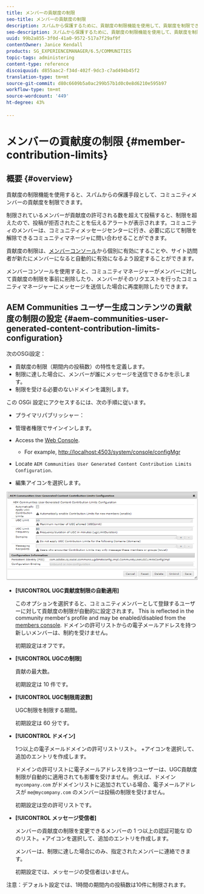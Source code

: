 ```yaml
---
title: メンバーの貢献度の制限
seo-title: メンバーの貢献度の制限
description: スパムから保護するために、貢献度の制限機能を使用して、貢献度を制限できます
seo-description: スパムから保護するために、貢献度の制限機能を使用して、貢献度を制限できます
uuid: 99b2a855-3f0d-41a0-9572-517a7f29af9f
contentOwner: Janice Kendall
products: SG_EXPERIENCEMANAGER/6.5/COMMUNITIES
topic-tags: administering
content-type: reference
discoiquuid: d855aac2-f34d-402f-9dc3-c7ad494b45f2
translation-type: tm+mt
source-git-commit: d80c6609b5a0ac299b57b1d0c0e8d6210e595b97
workflow-type: tm+mt
source-wordcount: '449'
ht-degree: 43%

---
```



# メンバーの貢献度の制限 {#member-contribution-limits}

## 概要 {#overview}

貢献度の制限機能を使用すると、スパムからの保護手段として、コミュニティメンバーの貢献度を制限できます。

制限されているメンバーが貢献度の許可される数を超えて投稿すると、制限を超えたので、投稿が拒否されたことを伝えるアラートが表示されます。コミュニティのメンバーは、コミュニティメッセージセンターに行き、必要に応じて制限を解除できるコミュニティマネージャに問い合わせることができます。

貢献度の制限は、[メンバーコンソール](members.md)から個別に有効にすることや、サイト訪問者が新たにメンバーになると自動的に有効になるよう設定することができます。

メンバーコンソールを使用すると、コミュニティマネージャーがメンバーに対して貢献度の制限を事前に削除したり、メンバーがそのリクエストを行ったコミュニティマネージャーにメッセージを送信した場合に再度削除したりできます。

## AEM Communities ユーザー生成コンテンツの貢献度の制限の設定 {#aem-communities-user-generated-content-contribution-limits-configuration}

次のOSGi設定：

* 貢献度の制限（期間内の投稿数）の特性を定義します。
* 制限に達した場合に、メンバーが誰にメッセージを送信できるかを示します。
* 制限を受ける必要のないドメインを識別します。

この OSGi 設定にアクセスするには、次の手順に従います。

* プライマリパブリッシャー：
* 管理者権限でサインインします。
* Access the [Web Console](../../help/sites-deploying/configuring-osgi.md).

   * For example, [http://localhost:4503/system/console/configMgr](http://localhost:4503/system/console/configMgr)

* Locate `AEM Communities User Generated Content Contribution Limits Configuration`.
* 編集アイコンを選択します。

![configure-limits](assets/configure-limits.png)

* **[!UICONTROL UGC貢献度制限の自動適用]**

   このオプションを選択すると、コミュニティメンバーとして登録するユーザーに対して貢献度の制限が自動的に設定されます。 This is reflected in the community member&#39;s profile and may be enabled/disabled from the [members console](members.md). ドメインの許可リストからの電子メールアドレスを持つ新しいメンバーは、制約を受けません。

   初期設定はオフです。

* **[!UICONTROL UGCの制限]**

   貢献の最大数。

   初期設定は 10 件です。

* **[!UICONTROL UGC制限周波数]**

   UGC制限を制限する期間。

   初期設定は 60 分です。

* **[!UICONTROL ドメイン]**

   1つ以上の電子メールドメインの許可リストリスト。 +アイコンを選択して、追加のエントリを作成します。

   ドメインの許可リストに電子メールアドレスを持つユーザーは、UGC貢献度制限が自動的に適用されても影響を受けません。 例えば、ドメイン `mycompany.com` がドメインリストに追加されている場合、電子メールアドレスが `me@mycompany.com` のメンバーは投稿の制限を受けません。

   初期設定は空の許可リストです。

* **[!UICONTROL メッセージ受信者]**

   メンバーの貢献度の制限を変更できるメンバーの 1 つ以上の認証可能な ID のリスト。+アイコンを選択して、追加のエントリを作成します。

   メンバーは、制限に達した場合にのみ、指定されたメンバーに連絡できます。

   初期設定では、メッセージの受信者はいません。

注意：デフォルト設定では、1時間の期間内の投稿数は10件に制限されます。
